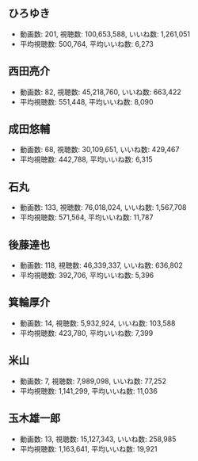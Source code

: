 ## ひろゆき

-   動画数: 201, 視聴数: 100,653,588, いいね数: 1,261,051
-   平均視聴数: 500,764, 平均いいね数: 6,273

## 西田亮介

-   動画数: 82, 視聴数: 45,218,760, いいね数: 663,422
-   平均視聴数: 551,448, 平均いいね数: 8,090

## 成田悠輔

-   動画数: 68, 視聴数: 30,109,651, いいね数: 429,467
-   平均視聴数: 442,788, 平均いいね数: 6,315

## 石丸

-   動画数: 133, 視聴数: 76,018,024, いいね数: 1,567,708
-   平均視聴数: 571,564, 平均いいね数: 11,787

## 後藤達也

-   動画数: 118, 視聴数: 46,339,337, いいね数: 636,802
-   平均視聴数: 392,706, 平均いいね数: 5,396

## 箕輪厚介

-   動画数: 14, 視聴数: 5,932,924, いいね数: 103,588
-   平均視聴数: 423,780, 平均いいね数: 7,399

## 米山

-   動画数: 7, 視聴数: 7,989,098, いいね数: 77,252
-   平均視聴数: 1,141,299, 平均いいね数: 11,036

## 玉木雄一郎

-   動画数: 13, 視聴数: 15,127,343, いいね数: 258,985
-   平均視聴数: 1,163,641, 平均いいね数: 19,921

